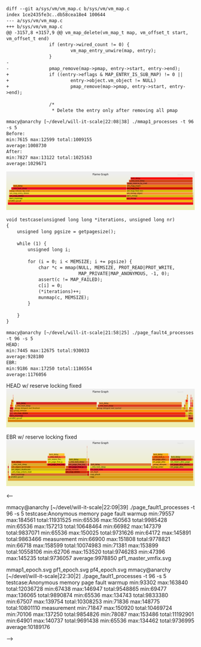 
```
diff --git a/sys/vm/vm_map.c b/sys/vm/vm_map.c
index 1ce2435fe3c..db58cea18e4 100644
--- a/sys/vm/vm_map.c
+++ b/sys/vm/vm_map.c
@@ -3157,8 +3157,9 @@ vm_map_delete(vm_map_t map, vm_offset_t start, vm_offset_t end)
                if (entry->wired_count != 0) {
                        vm_map_entry_unwire(map, entry);
                }
-
-               pmap_remove(map->pmap, entry->start, entry->end);
+               if ((entry->eflags & MAP_ENTRY_IS_SUB_MAP) != 0 ||
+                       entry->object.vm_object != NULL)
+                       pmap_remove(map->pmap, entry->start, entry->end);
 
                /*
                 * Delete the entry only after removing all pmap
```

```
mmacy@anarchy [~/devel/will-it-scale|22:08|38] ./mmap1_processes -t 96 -s 5 
Before:
min:7615 max:12599 total:1009155
average:1008730
After:
min:7827 max:13122 total:1025163
average:1029671
```
[![](/media/svg/2018.05.03/mmap1_master_vmfix.svg)](/media/svg/2018.05.03/mmap1_master_vmfix.svg)


```
void testcase(unsigned long long *iterations, unsigned long nr)
{
	unsigned long pgsize = getpagesize();

	while (1) {
		unsigned long i;

		for (i = 0; i < MEMSIZE; i += pgsize) {
			char *c = mmap(NULL, MEMSIZE, PROT_READ|PROT_WRITE,
						   MAP_PRIVATE|MAP_ANONYMOUS, -1, 0);
			assert(c != MAP_FAILED);
			c[i] = 0;
			(*iterations)++;
			munmap(c, MEMSIZE);
		}

	}
}
```

```
mmacy@anarchy [~/devel/will-it-scale|21:58|25] ./page_fault4_processes -t 96 -s 5
HEAD:
min:7445 max:12675 total:930033
average:928180
EBR:
min:9186 max:17250 total:1186554
average:1176056
```

HEAD w/ reserve locking fixed
[![](/media/svg/2018.05.03/pf4_master_vmfix.svg)](/media/svg/2018.05.03/pf4_master_vmfix.svg)

EBR w/ reserve locking fixed
[![](/media/svg/2018.05.03/pf4_epoch.svg)](/media/svg/2018.05.03/pf4_epoch.svg)


<--

mmacy@anarchy [~/devel/will-it-scale|22:09|39] ./page_fault1_processes -t 96 -s 5
testcase:Anonymous memory page fault
warmup
min:79557 max:184561 total:11931525
min:65536 max:150563 total:9985428
min:65536 max:157213 total:10648464
min:66982 max:147379 total:9837071
min:65536 max:150025 total:9731626
min:64172 max:145891 total:9863466
measurement
min:66900 max:151808 total:9778821
min:66718 max:158599 total:10074983
min:71381 max:153899 total:10558106
min:62706 max:153520 total:9746283
min:47396 max:145235 total:9736057
average:9978850
pf1_master_vmfix.svg



mmap1_epoch.svg pf1_epoch.svg   pf4_epoch.svg
mmacy@anarchy [~/devel/will-it-scale|22:30|2] ./page_fault1_processes -t 96 -s 5
testcase:Anonymous memory page fault
warmup
min:93302 max:163840 total:12036728
min:67438 max:146947 total:9548865
min:69477 max:136065 total:9890874
min:65536 max:134743 total:9833380
min:67507 max:139754 total:10308253
min:71836 max:148775 total:10801110
measurement
min:71847 max:150920 total:10469724
min:70106 max:137250 total:9854826
min:78087 max:153486 total:11192901
min:64901 max:140737 total:9691438
min:65536 max:134462 total:9736995
average:10189176

-->
